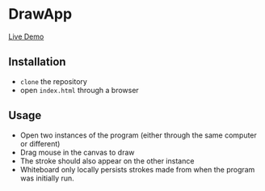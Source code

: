 # DrawApp
[Live Demo](https://kalvyn-lu.github.io/DrawApp/)

## Installation
* `clone` the repository
* open `index.html` through a browser

## Usage
* Open two instances of the program (either through the same computer or different)
* Drag mouse in the canvas to draw
* The stroke should also appear on the other instance
* Whiteboard only locally persists strokes made from when the program was initially run.
